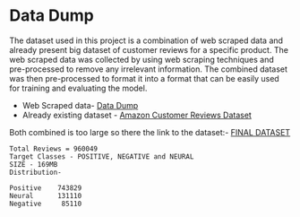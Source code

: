 # Data Dump

The dataset used in this project is a combination of web scraped data and already present big dataset of customer reviews for a specific product. The web scraped data was collected by using web scraping techniques and pre-processed to remove any irrelevant information. The combined dataset was then pre-processed to format it into a format that can be easily used for training and evaluating the model.


- Web Scraped data- [Data Dump](https://github.com/AaronANoronha/CustomerReviewAnalysis/tree/main/Data/Data%20Dump)
- Already existing dataset - [Amazon Customer Reviews Dataset](https://s3.amazonaws.com/amazon-reviews-pds/readme.html)

Both combined is too large so there the link to the dataset:- [FINAL DATASET](https://drive.google.com/file/d/1-7SYkvT6iKMcSTuwaGJj-0kfFslZC5VW/view?usp=sharing)

```
Total Reviews = 960049
Target Classes - POSITIVE, NEGATIVE and NEURAL
SIZE - 169MB
Distribution-

Positive    743829
Neural      131110
Negative     85110
```
